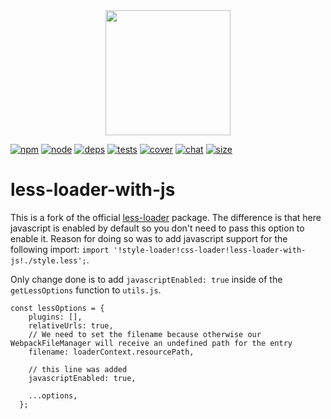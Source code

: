 <div align="center">
  <a href="https://github.com/webpack/webpack">
    <img width="200" height="200" src="https://webpack.js.org/assets/icon-square-big.svg">
  </a>
</div>

[![npm][npm]][npm-url]
[![node][node]][node-url]
[![deps][deps]][deps-url]
[![tests][tests]][tests-url]
[![cover][cover]][cover-url]
[![chat][chat]][chat-url]
[![size][size]][size-url]

# less-loader-with-js

This is a fork of the official [less-loader](https://github.com/webpack-contrib/less-loader) package. The difference is that here javascript is enabled by default so you don't need to pass this option to enable it. Reason for doing so was to add javascript support for the following import: `import '!style-loader!css-loader!less-loader-with-js!./style.less';`.

Only change done is to add `javascriptEnabled: true` inside of the `getLessOptions` function to `utils.js`.
```
const lessOptions = {
    plugins: [],
    relativeUrls: true,
    // We need to set the filename because otherwise our WebpackFileManager will receive an undefined path for the entry
    filename: loaderContext.resourcePath,
    
    // this line was added
    javascriptEnabled: true,
    
    ...options,
  };
```

[npm]: https://img.shields.io/npm/v/less-loader.svg
[npm-url]: https://npmjs.com/package/less-loader
[node]: https://img.shields.io/node/v/less-loader.svg
[node-url]: https://nodejs.org
[deps]: https://david-dm.org/webpack-contrib/less-loader.svg
[deps-url]: https://david-dm.org/webpack-contrib/less-loader
[tests]: https://github.com/webpack-contrib/less-loader/workflows/less-loader/badge.svg
[tests-url]: https://github.com/webpack-contrib/less-loader/actions
[cover]: https://codecov.io/gh/webpack-contrib/less-loader/branch/master/graph/badge.svg
[cover-url]: https://codecov.io/gh/webpack-contrib/less-loader
[chat]: https://img.shields.io/badge/gitter-webpack%2Fwebpack-brightgreen.svg
[chat-url]: https://gitter.im/webpack/webpack
[size]: https://packagephobia.now.sh/badge?p=less-loader
[size-url]: https://packagephobia.now.sh/result?p=less-loader
